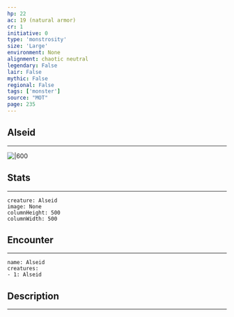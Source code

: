 ```yaml
---
hp: 22
ac: 19 (natural armor)
cr: 1
initiative: 0
type: 'monstrosity'    
size: 'Large'
environment: None
alignment: chaotic neutral
legendary: False
lair: False
mythic: False
regional: False
tags: ['monster']
source: "MOT"
page: 235
---
```


## Alseid
---

![|600](D:/Program%20Files/5e.tools/img/bestiary/MOT/Alseid.jpg)

## Stats
---

```statblock
creature: Alseid
image: None
columnHeight: 500
columnWidth: 500
```

## Encounter
---

```encounter-table
name: Alseid
creatures:
- 1: Alseid
```

## Description
---




